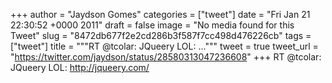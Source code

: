 
+++
author = "Jaydson Gomes"
categories = ["tweet"]
date = "Fri Jan 21 22:30:52 +0000 2011"
draft = false
image = "No media found for this Tweet"
slug = "8472db677f2e2cd286b3f587f7cc498d476226cb"
tags = ["tweet"]
title = """RT @tcolar: JQueery LOL: ..."""
tweet = true
tweet_url = "https://twitter.com/jaydson/status/28580313047236608"
+++
RT @tcolar: JQueery LOL:   http://jqueery.com/
